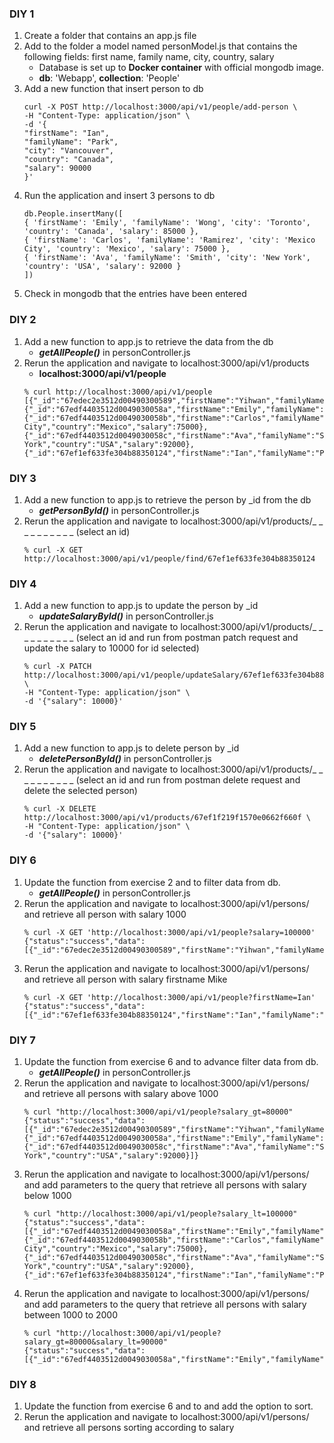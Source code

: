 
### DIY 1  
1. Create a folder that contains an app.js file
2. Add to the folder a model named personModel.js that contains the following fields: first name, family name, city, country, salary
     - Database is set up to **Docker container** with official mongodb image.
     - **db**: 'Webapp', **collection**: 'People'
3. Add a new function that insert person to db
     ```shell
     curl -X POST http://localhost:3000/api/v1/people/add-person \
     -H "Content-Type: application/json" \
     -d '{
     "firstName": "Ian",
     "familyName": "Park",
     "city": "Vancouver",
     "country": "Canada",
     "salary": 90000
     }'
     ```
4. Run the application and insert 3 persons to db
     ```shell
     db.People.insertMany([
     { 'firstName': 'Emily', 'familyName': 'Wong', 'city': 'Toronto', 'country': 'Canada', 'salary': 85000 },
     { 'firstName': 'Carlos', 'familyName': 'Ramirez', 'city': 'Mexico City', 'country': 'Mexico', 'salary': 75000 },
     { 'firstName': 'Ava', 'familyName': 'Smith', 'city': 'New York', 'country': 'USA', 'salary': 92000 }
     ])
     ```
5. Check in mongodb that the entries have been entered

### DIY 2
1. Add a new function to app.js to retrieve the data from the db
     - ***getAllPeople()*** in personController.js
2. Rerun the application and navigate to localhost:3000/api/v1/products
     - **localhost:3000/api/v1/people**
     ```
     % curl http://localhost:3000/api/v1/people
     [{"_id":"67edec2e3512d00490300589","firstName":"Yihwan","familyName":"Kim","city":"Vancouver","country":"Canada","salary":100000},{"_id":"67edf4403512d0049030058a","firstName":"Emily","familyName":"Wong","city":"Toronto","country":"Canada","salary":85000},{"_id":"67edf4403512d0049030058b","firstName":"Carlos","familyName":"Ramirez","city":"Mexico City","country":"Mexico","salary":75000},{"_id":"67edf4403512d0049030058c","firstName":"Ava","familyName":"Smith","city":"New York","country":"USA","salary":92000},{"_id":"67ef1ef633fe304b88350124","firstName":"Ian","familyName":"Park","city":"Vancouver","country":"Canada","salary":90000,"__v":0}]
     ```

### DIY 3
1. Add a new function to app.js to retrieve the person by _id from the db
     - ***getPersonById()*** in personController.js
2. Rerun the application and navigate to localhost:3000/api/v1/products/_ _ _ _ _ _ _ _ _ _ (select an id)
     ```
     % curl -X GET http://localhost:3000/api/v1/people/find/67ef1ef633fe304b88350124
     ```

### DIY 4
1. Add a new function to app.js to update the person by _id
     - ***updateSalaryById()*** in personController.js
2. Rerun the application and navigate to localhost:3000/api/v1/products/_ _ _ _ _ _ _ _ _ _ (select an id and run from postman patch request and update the salary to 10000 for id selected)
     ```
     % curl -X PATCH http://localhost:3000/api/v1/people/updateSalary/67ef1ef633fe304b88350124 \
     -H "Content-Type: application/json" \
     -d '{"salary": 10000}'
     ```

### DIY 5
1. Add a new function to app.js to delete person by _id
     - ***deletePersonById()*** in personController.js
2. Rerun the application and navigate to localhost:3000/api/v1/products/_ _ _ _ _ _ _ _ _ _ (select an id and run from postman delete request and delete the selected person)
     ```
     % curl -X DELETE http://localhost:3000/api/v1/products/67ef1f219f1570e0662f660f \
     -H "Content-Type: application/json" \
     -d '{"salary": 10000}'
     ```

### DIY 6
1. Update the function from exercise 2 and to filter data from db.
     - ***getAllPeople()*** in personController.js
2. Rerun the application and navigate to localhost:3000/api/v1/persons/ and retrieve all person with salary 1000
     ```
     % curl -X GET 'http://localhost:3000/api/v1/people?salary=100000'
     {"status":"success","data":[{"_id":"67edec2e3512d00490300589","firstName":"Yihwan","familyName":"Kim","city":"Vancouver","country":"Canada","salary":100000}]}
     ```
3. Rerun the application and navigate to localhost:3000/api/v1/persons/ and retrieve all person with salary firstname Mike
     ```
     % curl -X GET 'http://localhost:3000/api/v1/people?firstName=Ian'   
     {"status":"success","data":[{"_id":"67ef1ef633fe304b88350124","firstName":"Ian","familyName":"Park","city":"Vancouver","country":"Canada","salary":10000,"__v":0}]}
     ```

### DIY 7
1. Update the function from exercise 6 and to advance filter data from db.
     - ***getAllPeople()*** in personController.js
2. Rerun the application and navigate to localhost:3000/api/v1/persons/ and retrieve all persons with salary above 1000
     ```
     % curl "http://localhost:3000/api/v1/people?salary_gt=80000"
     {"status":"success","data":[{"_id":"67edec2e3512d00490300589","firstName":"Yihwan","familyName":"Kim","city":"Vancouver","country":"Canada","salary":100000},{"_id":"67edf4403512d0049030058a","firstName":"Emily","familyName":"Wong","city":"Toronto","country":"Canada","salary":85000},{"_id":"67edf4403512d0049030058c","firstName":"Ava","familyName":"Smith","city":"New York","country":"USA","salary":92000}]}
     ```
3. Rerun the application and navigate to localhost:3000/api/v1/persons/ and add parameters to the query that retrieve all persons with salary below 1000
     ```
     % curl "http://localhost:3000/api/v1/people?salary_lt=100000"
     {"status":"success","data":[{"_id":"67edf4403512d0049030058a","firstName":"Emily","familyName":"Wong","city":"Toronto","country":"Canada","salary":85000},{"_id":"67edf4403512d0049030058b","firstName":"Carlos","familyName":"Ramirez","city":"Mexico City","country":"Mexico","salary":75000},{"_id":"67edf4403512d0049030058c","firstName":"Ava","familyName":"Smith","city":"New York","country":"USA","salary":92000},{"_id":"67ef1ef633fe304b88350124","firstName":"Ian","familyName":"Park","city":"Vancouver","country":"Canada","salary":10000,"__v":0}]}
     ```
4. Rerun the application and navigate to localhost:3000/api/v1/persons/ and add parameters to the query that retrieve all persons with salary between 1000 to 2000
     ```
     % curl "http://localhost:3000/api/v1/people?salary_gt=80000&salary_lt=90000"
     {"status":"success","data":[{"_id":"67edf4403512d0049030058a","firstName":"Emily","familyName":"Wong","city":"Toronto","country":"Canada","salary":85000}]}
     ```

### DIY 8
1. Update the function from exercise 6 and to and add the option to sort.
2. Rerun the application and navigate to localhost:3000/api/v1/persons/ and retrieve all persons sorting according to salary